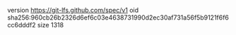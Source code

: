 version https://git-lfs.github.com/spec/v1
oid sha256:960cb26b2326d6ef6c03e4638731990d2ec30af731a56f5b9121f6f6cc6dddf2
size 1318
